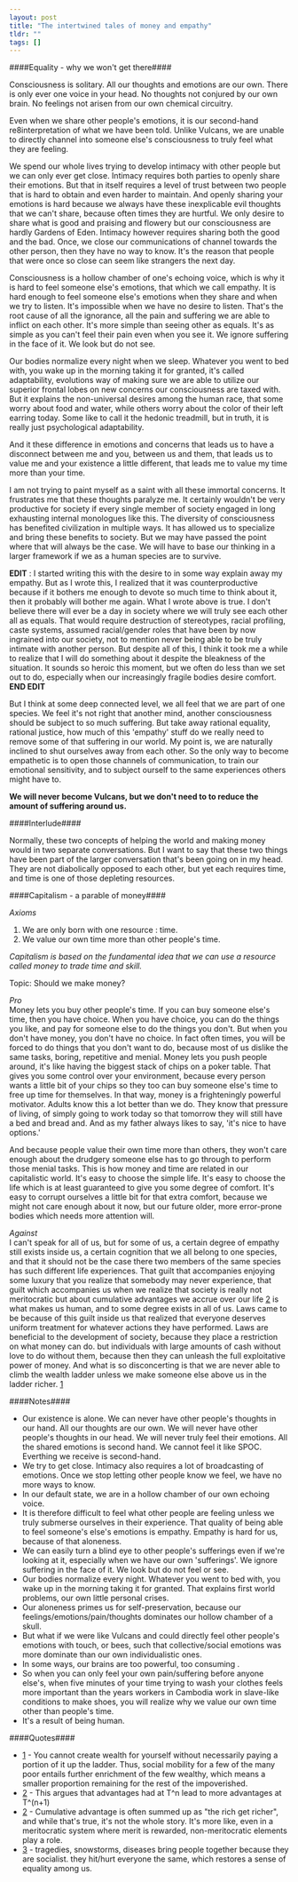 ```yaml
---
layout: post
title: "The intertwined tales of money and empathy"
tldr: ""
tags: []
---
```


[1]: http://www.reddit.com/r/DepthHub/comments/1hpk73/uainrialai_explains_left_anarchism/cax2ahg?context=3
[2]: http://www.reddit.com/r/TrueReddit/comments/1ip71m/jk_rowling_and_the_chamber_of_literary_fame/cb6sk20
[3]: https://medium.com/i-m-h-o/c8f0a6dfffab

####Equality - why we won't get there####

Consciousness is solitary. All our thoughts and emotions are our own. There is only ever one voice in your head. No thoughts not conjured by our own brain. No feelings not arisen from our own chemical circuitry. 

Even when we share other people's emotions, it is our second-hand re8interpretation of what we have been told. Unlike Vulcans, we are unable to directly channel into someone else's consciousness to truly feel what they are feeling. 

We spend our whole lives trying to develop intimacy with other people but we can only ever get close. Intimacy requires both parties to openly share their emotions. But that in itself requires a level of trust between two people that is hard to obtain and even harder to maintain. And openly sharing your emotions is hard because we always have these inexplicable evil thoughts that we can't share, because often times they are hurtful. We only desire to share what is good and praising and flowery
but our consciousness are hardly Gardens of Eden. Intimacy however requires sharing both the good and the bad. Once, we close our communications of channel towards the other person, then they have no way to know. It's the reason that people that were once so close can seem like strangers the next day. 

Consciousness is a hollow chamber of one's echoing voice, which is why it is hard to feel someone else's emotions, that which we call empathy. It is hard enough to feel someone else's emotions when they share and when we try to listen. It's impossible when we have no desire to listen. That's the root cause of all the ignorance, all the pain and suffering we are able to inflict on each other. It's more simple than seeing other as equals. It's as simple as you can't feel their pain even when you
see it. We ignore suffering in the face of it.  We look but do not see.

Our bodies normalize every night when we sleep. Whatever you went to bed with, you wake up in the morning taking it for granted, it's called adaptability, evolutions way of making sure we are able to utilize our superior frontal lobes on new concerns our consciousness are taxed with. But it explains the non-universal desires among the human race, that some worry about food and water, while others worry about the color of their left earring today. Some like to call it the hedonic treadmill, but
in truth, it is really just psychological adaptability. 

And it these difference in emotions and concerns that leads us to have a disconnect between me and you, between us and them, that leads us to value me and your existence a little different, that leads me to value my time more than your time.

I am not trying to paint myself as a saint with all these immortal concerns. It frustrates me that these thoughts paralyze me. It certainly wouldn't be very productive for society if every single member of society engaged in long exhausting internal monologues like this. The diversity of consciousness has benefited civilization in multiple ways. It has allowed us to specialize and bring these benefits to society. But we may have passed the point where that will always be the case. We will
have to base our thinking in a larger framework if we as a human species are to survive.

__EDIT__ : I started writing this with the desire to in some way explain away my empathy. But as I wrote this, I realized that it was counterproductive because if it bothers me enough to devote so much time to think about it, then it probably will bother me again. What I wrote above is true. I don't believe there will ever be a day in society where we will truly see each other all as equals. That would require destruction of stereotypes, racial profiling, caste systems, assumed racial/gender roles
that have been by now ingrained into our society, not to mention never being able to be truly intimate with another person.  But despite all of this, I think it took me a while to realize that I will do something about it despite the bleakness of the situation. It sounds so heroic this moment, but we often do less than we set out to do, especially when our increasingly fragile bodies desire comfort. __END EDIT__

But I think at some deep connected level, we all feel that we are part of one species. We feel it's not right that another mind, another consciousness should be subject to so much suffering. But take away rational equality, rational justice, how much of this 'empathy' stuff do we really need to remove some of that suffering in our world. My point is, we are naturally inclined to shut ourselves away from each other. So the only way to become empathetic is to open those channels of communication,
to train our emotional sensitivity, and to subject ourself to the same experiences others might have to.

__We will never become Vulcans, but we don't need to to reduce the amount of suffering around us.__

####Interlude####

Normally, these two concepts of helping the world and making money would in two separate conversations. But I want to say that these two things have been part of the larger conversation that's been going on in my head. They are not diabolically opposed to each other, but yet each requires time, and time is one of those depleting resources. 

####Capitalism - a parable of money####

_Axioms_

1. We are only born with one resource : time.
2. We value our own time more than other people's time.

_Capitalism is based on the fundamental idea that we can use a resource called money to trade time and skill._

Topic: Should we make money?

_Pro_    
Money lets you buy other people's time. If you can buy someone else's time, then you have choice. When you have choice, you can do the things you like, and pay for someone else to do the things you don't. But when you don't have money, you don't have no choice. In fact often times, you will be forced to do things that you don't want to do, because most of us dislike the same tasks, boring, repetitive and menial. 
Money lets you push people around, it's like having the biggest stack of chips on a poker table. That gives you some control over your environment,  because every person wants a little bit of your chips so they too can buy someone else's time to free up time for themselves. In that way, money is a frighteningly powerful motivator. Adults know this a lot better than we do. They know that pressure of living, of simply going to work today so that tomorrow they will still have a bed and bread
and. And as my father always likes to say, 'it's nice to have options.'

And because people value their own time more than others, they won't care enough about the drudgery someone else has to go through to perform those menial tasks. This is how money and time are related in our capitalistic world. It's easy to choose the simple life. It's easy to choose the life which is at least guaranteed to give you some degree of comfort. It's easy to corrupt ourselves a little bit for that extra comfort, because we might not care enough about it now, but our future older,
more error-prone bodies which needs more attention will.

_Against_    
I can't speak for all of us, but for some of us, a certain degree of empathy still exists inside us, a certain cognition that we all belong to one species, and that it should not be the case there two members of the same species has such different life experiences. That guilt that accompanies enjoying some luxury that you realize that somebody may never experience, that guilt which accompanies us when we realize that society is really not meritocratic but about cumulative advantages we accrue
over our life [2][2]  is what makes us human, and to some degree exists in all of us. Laws came to be because of this guilt inside us that realized that everyone deserves uniform treatment for whatever actions they have performed. Laws are beneficial to the development of society, because they place a restriction on what money can do. but individuals with large amounts of cash without love to do without them, because then they can unleash the full exploitative power of money. And what
is so disconcerting is that we are never able to climb the wealth ladder unless we make someone else above us in the ladder richer. [1][1]

####Notes####

* Our existence is alone. We can never have other people's thoughts in our hand. All our thoughts are our own. We will never have other people's thoughts in our head. We will never truly feel their emotions. All the shared emotions is second hand. We cannot feel it like SPOC. Everthing we receive is second-hand. 
* We try to get close. Intimacy also requires a lot of broadcasting of emotions. Once we stop letting other people know we feel, we have no more ways to know.
* In our default state, we are in a hollow chamber of our own echoing voice. 
* It is therefore difficult to feel what other people are feeling unless we truly submerse ourselves in their experience. That quality of being able to feel someone's else's emotions is empathy. Empathy is hard for us, because of that aloneness.
* We can easily turn a blind eye to other people's sufferings even if we're looking at it, especially when we have our own 'sufferings'. 
We ignore suffering in the face of it. We look but do not feel or see.
* Our bodies normalize every night. Whatever you went to bed with, you wake up in the morning taking it for granted. That explains first world problems, our own little personal crises. 
* Our aloneness primes us for self-preservation, because our feelings/emotions/pain/thoughts dominates our hollow chamber of a skull.
* But what if we were like Vulcans and could directly feel other people's emotions with touch, or bees, such that collective/social emotions was more dominate than our own individualistic ones. 
* In some ways, our brains are too powerful, too consuming . 
* So when you can only feel your own pain/suffering before anyone else's, when five minutes of your time trying to wash your clothes feels more important than the years workers in Cambodia work in slave-like conditions to make shoes, you will realize why we value our own time other than people's time.
* It's a result of being human.

####Quotes####

* [1][1] - You cannot create wealth for yourself without necessarily paying a portion of it up the ladder. Thus, social mobility for a few of the many poor entails further enrichment of the few wealthy, which means a smaller proportion remaining for the rest of the impoverished.
* [2][2] - This argues that advantages had at T^n lead to more advantages at T^(n+1)
* [2][2] - Cumulative advantage is often summed up as "the rich get richer", and while that's true, it's not the whole story. It's more like, even in a meritocratic system where merit is rewarded, non-meritocratic elements play a role.
* [3][3] - tragedies, snowstorms, diseases bring people together because they are socialist. they hit/hurt everyone the same, which restores a sense of equality among us.



